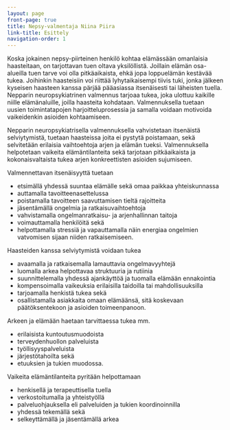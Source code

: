 ```yaml
---
layout: page
front-page: true
title: Nepsy-valmentaja Niina Piira
link-title: Esittely
navigation-order: 1
---
```


Koska jokainen nepsy-piirteinen henkilö kohtaa elämässään omanlaisia haasteitaan, on tarjottavan tuen oltava yksilöllistä. Joillain elämän osa-alueilla tuen tarve voi olla pitkäaikaista, ehkä jopa loppuelämän kestävää tukea. Joihinkin haasteisiin voi riittää lyhytaikaisempi tiivis tuki, jonka jälkeen kyseisen haasteen kanssa pärjää pääasiassa itsenäisesti tai läheisten tuella. Nepparin neuropsykiatrinen valmennus tarjoaa tukea, joka ulottuu kaikille niille elämänaluille, joilla haasteita kohdataan.  Valmennuksella tuetaan uusien toimintatapojen harjoitteluprosessia ja samalla voidaan motivoida vaikeidenkin asioiden kohtaamiseen.

Nepparin neuropsykiatrisella valmennuksella vahvistetaan itsenäistä selviytymistä, tuetaan haasteissa joita ei pystytä poistamaan, sekä selvitetään erilaisia vaihtoehtoja arjen ja elämän tueksi. Valmennuksella helpotetaan vaikeita elämäntilanteita sekä tarjotaan pitkäaikaista ja kokonaisvaltaista tukea arjen konkreettisten asioiden sujumiseen.

Valmennettavan itsenäisyyttä tuetaan

* etsimällä yhdessä suuntaa elämälle sekä omaa paikkaa yhteiskunnassa
* auttamalla tavoitteenasettelussa
* poistamalla tavoitteen saavuttamisen tieltä rajoitteita
* jäsentämällä ongelmia ja ratkaisuvaihtoehtoja
* vahvistamalla ongelmanratkaisu- ja arjenhallinnan taitoja
* voimauttamalla henkilöitä sekä
* helpottamalla stressiä ja vapauttamalla näin energiaa ongelmien vatvomisen sijaan niiden ratkaisemiseen.

Haasteiden kanssa selviytymistä voidaan tukea

* avaamalla ja ratkaisemalla lamauttavia ongelmavyyhtejä
* luomalla arkea helpottavaa struktuuria ja rutiinia
* suunnittelemalla yhdessä ajankäyttöä ja tuomalla elämään ennakointia
* kompensoimalla vaikeuksia erilaisilla taidoilla tai mahdollisuuksilla
* tarjoamalla henkistä tukea sekä
* osallistamalla asiakkaita omaan elämäänsä, sitä koskevaan päätöksentekoon ja asioiden toimeenpanoon.

Arkeen ja elämään haetaan tarvittaessa tukea mm.

* erilaisista kuntoutusmuodoista
* terveydenhuollon palveluista
* työllisyyspalveluista
* järjestötahoilta sekä
* etuuksien ja tukien muodossa.

Vaikeita elämäntilanteita pyritään helpottamaan

* henkisellä ja terapeuttisella tuella
* verkostoitumalla ja yhteistyöllä
* palveluohjauksella eli palveluiden ja tukien koordinoinnilla
* yhdessä tekemällä sekä
* selkeyttämällä ja jäsentämällä arkea